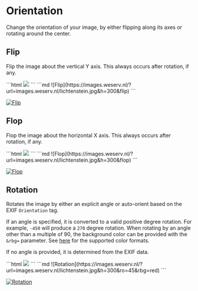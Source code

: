 # Orientation

Change the orientation of your image, by either flipping along its axes or rotating around the center.

## Flip <Parameter text="&flip"/><Badge text="New!" type="warn" vertical="middle"/>

Flip the image about the vertical Y axis. This always occurs after rotation, if any.

<code-group>
<code-block title="HTML" active>
```html
<img src="//images.weserv.nl/?url=images.weserv.nl/lichtenstein.jpg&h=300&flip">
```
</code-block>

<code-block title="Markdown">
```md
![Flip](https://images.weserv.nl/?url=images.weserv.nl/lichtenstein.jpg&h=300&flip)
```
</code-block>
</code-group>

[![Flip](/static/lichtenstein.jpg?h=300&flip)](/?url=images.weserv.nl/lichtenstein.jpg&h=300&flip)

## Flop <Parameter text="&flop"/><Badge text="New!" type="warn" vertical="middle"/>

Flop the image about the horizontal X axis. This always occurs after rotation, if any.

<code-group>
<code-block title="HTML" active>
```html
<img src="//images.weserv.nl/?url=images.weserv.nl/lichtenstein.jpg&h=300&flop">
```
</code-block>

<code-block title="Markdown">
```md
![Flop](https://images.weserv.nl/?url=images.weserv.nl/lichtenstein.jpg&h=300&flop)
```
</code-block>
</code-group>

[![Flop](/static/lichtenstein.jpg?h=300&flop)](/?url=images.weserv.nl/lichtenstein.jpg&h=300&flop)

## Rotation <Parameter text="&ro="/>

Rotates the image by either an explicit angle or auto-orient based on the EXIF `Orientation` tag.

If an angle is specified, it is converted to a valid positive degree rotation. For example, `-450` will
produce a `270` degree rotation. When rotating by an angle other than a multiple of 90, the background
color can be provided with the `&rbg=` parameter. See [here](adjustment.md#background) for the supported color formats.

If no angle is provided, it is determined from the EXIF data.

<code-group>
<code-block title="HTML" active>
```html
<img src="//images.weserv.nl/?url=images.weserv.nl/lichtenstein.jpg&h=300&ro=45&rbg=red">
```
</code-block>

<code-block title="Markdown">
```md
![Rotation](https://images.weserv.nl/?url=images.weserv.nl/lichtenstein.jpg&h=300&ro=45&rbg=red)
```
</code-block>
</code-group>

[![Rotation](/static/lichtenstein.jpg?h=300&ro=45&rbg=red)](/?url=images.weserv.nl/lichtenstein.jpg&h=300&ro=45&rbg=red)
